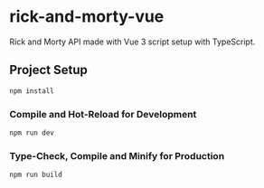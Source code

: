 # rick-and-morty-vue

Rick and Morty API made with Vue 3 script setup with TypeScript.

## Project Setup

```sh
npm install
```

### Compile and Hot-Reload for Development

```sh
npm run dev
```

### Type-Check, Compile and Minify for Production

```sh
npm run build
```
